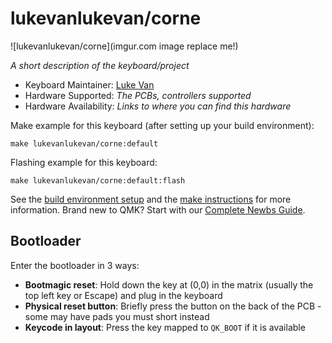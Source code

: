 # lukevanlukevan/corne

![lukevanlukevan/corne](imgur.com image replace me!)

*A short description of the keyboard/project*

* Keyboard Maintainer: [Luke Van](https://github.com/lukevanlukevan)
* Hardware Supported: *The PCBs, controllers supported*
* Hardware Availability: *Links to where you can find this hardware*

Make example for this keyboard (after setting up your build environment):

    make lukevanlukevan/corne:default

Flashing example for this keyboard:

    make lukevanlukevan/corne:default:flash

See the [build environment setup](https://docs.qmk.fm/#/getting_started_build_tools) and the [make instructions](https://docs.qmk.fm/#/getting_started_make_guide) for more information. Brand new to QMK? Start with our [Complete Newbs Guide](https://docs.qmk.fm/#/newbs).

## Bootloader

Enter the bootloader in 3 ways:

* **Bootmagic reset**: Hold down the key at (0,0) in the matrix (usually the top left key or Escape) and plug in the keyboard
* **Physical reset button**: Briefly press the button on the back of the PCB - some may have pads you must short instead
* **Keycode in layout**: Press the key mapped to `QK_BOOT` if it is available
